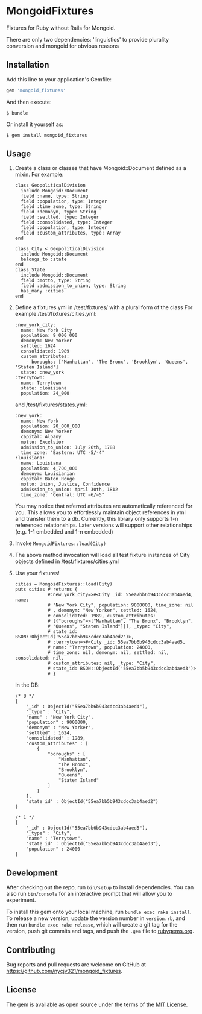 # MongoidFixtures
Fixtures for Ruby without Rails for Mongoid.

There are only two dependencies: 'linguistics' to provide plurality conversion and mongoid for obvious reasons


## Installation

Add this line to your application's Gemfile:

```ruby
gem 'mongoid_fixtures'
```

And then execute:

    $ bundle

Or install it yourself as:

    $ gem install mongoid_fixtures

## Usage

1.  Create a class or classes that have Mongoid::Document defined as a mixin.
    For example:    
    
        class GeopoliticalDivision
          include Mongoid::Document
          field :name, type: String
          field :population, type: Integer
          field :time_zone, type: String
          field :demonym, type: String
          field :settled, type: Integer
          field :consolidated, type: Integer
          field :population, type: Integer
          field :custom_attributes, type: Array
        end
        
        class City < GeopoliticalDivision
          include Mongoid::Document
          belongs_to :state
        end
        class State
          include Mongoid::Document
          field :motto, type: String
          field :admission_to_union, type: String
          has_many :cities
        end

2.  Define a fixtures yml in /test/fixtures/ with a plural form of the class
    For example /test/fixtures/cities.yml:    
    
        :new_york_city:
          name: New York City
          population: 9_000_000
          demonym: New Yorker
          settled: 1624
          consolidated: 1989
          custom_attributes:
            - boroughs: ['Manhattan', 'The Bronx', 'Brooklyn', 'Queens', 'Staten Island']
          state: :new_york
        :terrytown:
          name: Terrytown
          state: :louisiana
          population: 24_000

    and /test/fixtures/states.yml:   
        
        :new_york:
          name: New York
          population: 20_000_000
          demonym: New Yorker
          capital: Albany
          motto: Excelsior
          admission_to_union: July 26th, 1788
          time_zone: "Eastern: UTC -5/-4"
        :louisiana:
          name: Louisiana
          population: 4_700_000
          demonym: Louisianian
          capital: Baton Rouge
          motto: Union, Justice, Confidence
          admission_to_union: April 30th, 1812
          time_zone: "Central: UTC −6/−5"
            

    You may notice that referred attributes are automatically referenced for you. 
    This allows you to effortlessly maintain object references in yml and transfer 
    them to a db.  Currently, this library only supports 1-n referenced relationships. 
    Later versions will support other relationships (e.g. 1-1 embedded and 1-n embedded)
    
3.  Invoke `MongoidFixtures::load(City)`
4.  The above method invocation will load all test fixture instances of City objects defined in /test/fixtures/cities.yml
5.  Use your fixtures!

        cities = MongoidFixtures::load(City)
        puts cities # returns {
                    #:new_york_city=>#<City _id: 55ea7bb6b943cdcc3ab4aed4, name:
                    # "New York City", population: 9000000, time_zone: nil
                    # , demonym: "New Yorker", settled: 1624, 
                    # consolidated: 1989, custom_attributes: 
                    # [{"boroughs"=>["Manhattan", "The Bronx", "Brooklyn", 
                    # "Queens", "Staten Island"]}], _type: "City", 
                    # state_id: BSON::ObjectId('55ea7bb5b943cdcc3ab4aed2')>, 
                    # :terrytown=>#<City _id: 55ea7bb6b943cdcc3ab4aed5, 
                    # name: "Terrytown", population: 24000, 
                    # time_zone: nil, demonym: nil, settled: nil, consolidated: nil, 
                    # custom_attributes: nil, _type: "City", 
                    # state_id: BSON::ObjectId('55ea7bb5b943cdcc3ab4aed3')>
                    # }
    
    In the DB:
      
        /* 0 */
        {
            "_id" : ObjectId("55ea7bb6b943cdcc3ab4aed4"),
            "_type" : "City",
            "name" : "New York City",
            "population" : 9000000,
            "demonym" : "New Yorker",
            "settled" : 1624,
            "consolidated" : 1989,
            "custom_attributes" : [ 
                {
                    "boroughs" : [ 
                        "Manhattan", 
                        "The Bronx", 
                        "Brooklyn", 
                        "Queens", 
                        "Staten Island"
                    ]
                }
            ],
            "state_id" : ObjectId("55ea7bb5b943cdcc3ab4aed2")
        }
        
        /* 1 */
        {
            "_id" : ObjectId("55ea7bb6b943cdcc3ab4aed5"),
            "_type" : "City",
            "name" : "Terrytown",
            "state_id" : ObjectId("55ea7bb5b943cdcc3ab4aed3"),
            "population" : 24000
        }


## Development

After checking out the repo, run `bin/setup` to install dependencies. You can also run `bin/console` for an interactive prompt that will allow you to experiment.

To install this gem onto your local machine, run `bundle exec rake install`. To release a new version, update the version number in `version.rb`, and then run `bundle exec rake release`, which will create a git tag for the version, push git commits and tags, and push the `.gem` file to [rubygems.org](https://rubygems.org).

## Contributing

Bug reports and pull requests are welcome on GitHub at https://github.com/nycjv321/mongoid_fixtures.


## License

The gem is available as open source under the terms of the [MIT License](http://opensource.org/licenses/MIT).

